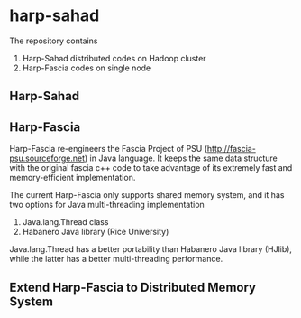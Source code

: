 # harp-sahad

The repository contains 

1. Harp-Sahad distributed codes on Hadoop cluster
2. Harp-Fascia codes on single node

## Harp-Sahad


## Harp-Fascia

Harp-Fascia re-engineers the Fascia Project of PSU (http://fascia-psu.sourceforge.net) in Java language. 
It keeps the same data structure with the original fascia c++ code to take advantage of its extremely 
fast and memory-efficient implementation. 

The current Harp-Fascia only supports shared memory system, and it has two options for Java multi-threading 
implementation

1. Java.lang.Thread class
2. Habanero Java library (Rice University)

Java.lang.Thread has a better portability than Habanero Java library (HJlib), while the latter has a 
better multi-threading performance. 

## Extend Harp-Fascia to Distributed Memory System


